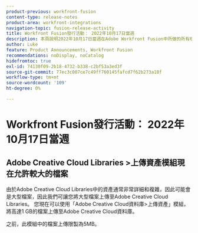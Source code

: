 ```yaml
---
product-previous: workfront-fusion
content-type: release-notes
product-area: workfront-integrations
navigation-topic: fusion-release-activity
title: Workfront Fusion發行活動： 2022年10月17日當週
description: 本頁說明2022年10月17日當週在Adobe Workfront Fusion中所做的所有增強功能。
author: Luke
feature: Product Announcements, Workfront Fusion
recommendations: noDisplay, noCatalog
hidefromtoc: true
exl-id: 74130f09-2b18-4732-b338-c2bf53a3ed3f
source-git-commit: 77ec3c007ce7c49ff760145fafcd7f62b273a18f
workflow-type: tm+mt
source-wordcount: '109'
ht-degree: 0%

---
```


# Workfront Fusion發行活動： 2022年10月17日當週

## Adobe Creative Cloud Libraries >上傳資產模組現在允許較大的檔案

由於Adobe Creative Cloud Libraries中的資產通常非常詳細和複雜，因此可能會是大型檔案，因此我們可讓您將大型檔案上傳至Adobe Creative Cloud Libraries。 您現在可以使用「Adobe Creative Cloud資料庫>上傳資產」模組，將高達1 GB的檔案上傳至Adobe Creative Cloud資料庫。

之前，此模組中的檔案上傳限製為5MB。

